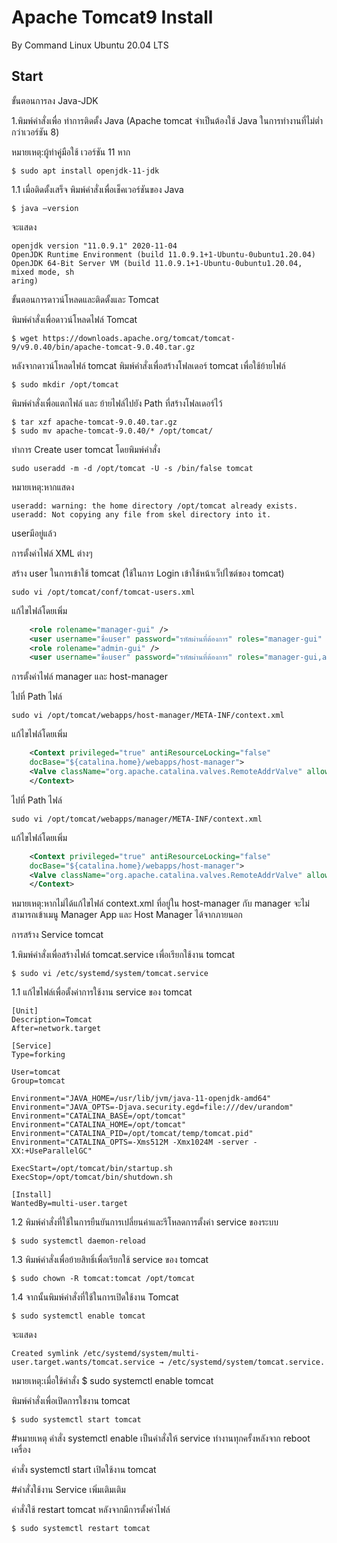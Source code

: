 # Apache Tomcat9 Install
By Command Linux Ubuntu 20.04 LTS

## Start

ขั้นตอนการลง Java-JDK

1.พิมพ์คำสั่งเพื่อ ทำการติดตั้ง Java (Apache tomcat จำเป็นต้องใช้ Java ในการทำงานที่ไม่ต่ำกว่าเวอร์ชัน 8)

หมายเหตุ:ผู้ทำคู่มือใช้ เวอร์ชัน 11 หาก
~~~
$ sudo apt install openjdk-11-jdk
~~~
1.1 เมื่อติดตั้งเสร็จ พิมพ์คำสั่งเพื่อเช็คเวอร์ชันของ Java 
~~~
$ java –version
~~~
จะแสดง
~~~
openjdk version "11.0.9.1" 2020-11-04
OpenJDK Runtime Environment (build 11.0.9.1+1-Ubuntu-0ubuntu1.20.04)
OpenJDK 64-Bit Server VM (build 11.0.9.1+1-Ubuntu-0ubuntu1.20.04, mixed mode, sh                                                                             aring)
~~~

ขั้นตอนการดาวน์โหลดและติดตั้งและ Tomcat

พิมพ์คำสั่งเพื่อดาวน์โหลดไฟล์ Tomcat
~~~
$ wget https://downloads.apache.org/tomcat/tomcat-9/v9.0.40/bin/apache-tomcat-9.0.40.tar.gz
~~~
หลังจากดาวน์โหลดไฟล์ tomcat พิมพ์คำสั่งเพื่อสร้างโฟลเดอร์ tomcat เพื่อใช้ย้ายไฟล์
~~~
$ sudo mkdir /opt/tomcat
~~~
พิมพ์คำสั่งเพื่อแตกไฟล์ และ ย้ายไฟล์ไปยัง Path ที่สร้างโฟลเดอร์ไว้
~~~
$ tar xzf apache-tomcat-9.0.40.tar.gz
$ sudo mv apache-tomcat-9.0.40/* /opt/tomcat/
~~~
ทำการ Create user tomcat โดยพิมพ์คำสั่ง
~~~
sudo useradd -m -d /opt/tomcat -U -s /bin/false tomcat
~~~
หมายเหตุ:หากแสดง
~~~
useradd: warning: the home directory /opt/tomcat already exists.
useradd: Not copying any file from skel directory into it.
~~~
userมีอยู่แล้ว


การตั้งค่าไฟล์ XML ต่างๆ

สร้าง user ในการเข้าใช้ tomcat (ใช้ในการ Login เข้าใช้หน้าเว็ปไซต์ของ tomcat)
~~~
sudo vi /opt/tomcat/conf/tomcat-users.xml
~~~
แก้ไขไฟล์โดยเพิ่ม
~~~xml
    <role rolename="manager-gui" />
    <user username="ชื่อuser" password="รหัสผ่านที่ต้องการ" roles="manager-gui" />
    <role rolename="admin-gui" />
    <user username="ชื่อuser" password="รหัสผ่านที่ต้องการ" roles="manager-gui,admin-gui" />
~~~

การตั้งค่าไฟล์ manager และ host-manager

ไปที่ Path ไฟล์
~~~
sudo vi /opt/tomcat/webapps/host-manager/META-INF/context.xml
~~~
แก้ไขไฟล์โดยเพิ่ม
~~~xml
    <Context privileged="true" antiResourceLocking="false"
    docBase="${catalina.home}/webapps/host-manager">
    <Valve className="org.apache.catalina.valves.RemoteAddrValve" allow="^.*$" />
    </Context>
~~~
ไปที่ Path ไฟล์
~~~
sudo vi /opt/tomcat/webapps/manager/META-INF/context.xml
~~~
แก้ไขไฟล์โดยเพิ่ม
~~~xml
    <Context privileged="true" antiResourceLocking="false"
    docBase="${catalina.home}/webapps/host-manager">
    <Valve className="org.apache.catalina.valves.RemoteAddrValve" allow="^.*$" />
    </Context>
~~~
หมายเหตุ:หากไม่ได้แก้ไขไฟล์ context.xml ที่อยู่ใน host-manager กับ manager
จะไม่สามารถเข้าเมนู Manager App และ Host Manager ได้จากภายนอก

การสร้าง Service tomcat

1.พิมพ์คำสั่งเพื่อสร้างไฟล์ tomcat.service เพื่อเรียกใช้งาน tomcat
~~~
$ sudo vi /etc/systemd/system/tomcat.service
~~~
1.1 แก้ไขไฟล์เพื่อตั้งค่าการใช้งาน service ของ tomcat
~~~
[Unit]
Description=Tomcat
After=network.target

[Service]
Type=forking

User=tomcat
Group=tomcat

Environment="JAVA_HOME=/usr/lib/jvm/java-11-openjdk-amd64"
Environment="JAVA_OPTS=-Djava.security.egd=file:///dev/urandom"
Environment="CATALINA_BASE=/opt/tomcat"
Environment="CATALINA_HOME=/opt/tomcat"
Environment="CATALINA_PID=/opt/tomcat/temp/tomcat.pid"
Environment="CATALINA_OPTS=-Xms512M -Xmx1024M -server -XX:+UseParallelGC"

ExecStart=/opt/tomcat/bin/startup.sh
ExecStop=/opt/tomcat/bin/shutdown.sh

[Install]
WantedBy=multi-user.target
~~~
1.2 พิมพ์คำสั่งที่ใช้ในการยืนยันการเปลี่ยนค่าและรีโหลดการตั้งค่า service ของระบบ
~~~
$ sudo systemctl daemon-reload
~~~
1.3 พิมพ์คำสั่งเพื่อย้ายสิทธิ์เพื่อเรียกใช้ service ของ tomcat
~~~
$ sudo chown -R tomcat:tomcat /opt/tomcat
~~~
1.4 จากนั้นพิมพ์คำสั่งที่ใช้ในการเปิดใช้งาน Tomcat
~~~
$ sudo systemctl enable tomcat
~~~
จะแสดง
~~~
Created symlink /etc/systemd/system/multi-user.target.wants/tomcat.service → /etc/systemd/system/tomcat.service.
~~~
หมายเหตุ:เมื่อใช้คำสั่ง $ sudo systemctl enable tomcat

พิมพ์คำสั่งเพื่อเปิดการใชงาน tomcat
~~~
$ sudo systemctl start tomcat
~~~
#หมายเหตุ
คำสั่ง systemctl enable เป็นคำสั่งให้ service ทำงานทุกครั้งหลังจาก reboot เครื่อง

คำสั่ง systemctl start เปิดใช้งาน tomcat

#คำสั่งใช้งาน Service เพิ่มเติมเติม

คำสั่งใช้ restart tomcat หลังจากมีการตั้งค่าไฟล์
~~~
$ sudo systemctl restart tomcat
~~~
